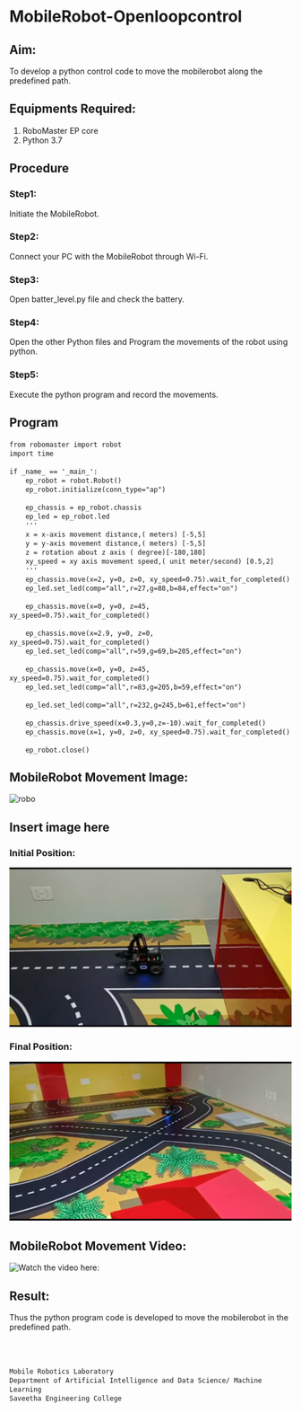# MobileRobot-Openloopcontrol
## Aim:

To develop a python control code to move the mobilerobot along the predefined path.

## Equipments Required:
1. RoboMaster EP core
2. Python 3.7

## Procedure
### Step1:
Initiate the MobileRobot.

### Step2:
Connect your PC with the MobileRobot through Wi-Fi.

### Step3:
Open batter_level.py file and check the battery.

### Step4:
Open the other Python files and Program the movements of the robot using python.

### Step5:
Execute the python program and record the movements.

## Program
```
from robomaster import robot
import time

if _name_ == '_main_':
    ep_robot = robot.Robot()
    ep_robot.initialize(conn_type="ap")

    ep_chassis = ep_robot.chassis
    ep_led = ep_robot.led
    '''
    x = x-axis movement distance,( meters) [-5,5]
    y = y-axis movement distance,( meters) [-5,5]
    z = rotation about z axis ( degree)[-180,180]
    xy_speed = xy axis movement speed,( unit meter/second) [0.5,2]
    '''
    ep_chassis.move(x=2, y=0, z=0, xy_speed=0.75).wait_for_completed()
    ep_led.set_led(comp="all",r=27,g=88,b=84,effect="on")   
    
    ep_chassis.move(x=0, y=0, z=45, xy_speed=0.75).wait_for_completed()

    ep_chassis.move(x=2.9, y=0, z=0, xy_speed=0.75).wait_for_completed()
    ep_led.set_led(comp="all",r=59,g=69,b=205,effect="on")
    
    ep_chassis.move(x=0, y=0, z=45, xy_speed=0.75).wait_for_completed()
    ep_led.set_led(comp="all",r=83,g=205,b=59,effect="on")

    ep_led.set_led(comp="all",r=232,g=245,b=61,effect="on")
    
    ep_chassis.drive_speed(x=0.3,y=0,z=-10).wait_for_completed()
    ep_chassis.move(x=1, y=0, z=0, xy_speed=0.75).wait_for_completed()

    ep_robot.close()
```

## MobileRobot Movement Image:

![robo](./img/robomaster.png)

## Insert image here
### Initial Position:
![robo](./img/1.png)
### Final Position:
![robo](./img/2.png)
## MobileRobot Movement Video:

![Watch the video here:](https://drive.google.com/drive/folders/1qJIcFvlsUuvH5xAjXOk3BN4yV8i7sDIL?usp=sharing)

## Result:
Thus the python program code is developed to move the mobilerobot in the predefined path.


<br/>
<br/>

```
Mobile Robotics Laboratory
Department of Artificial Intelligence and Data Science/ Machine Learning
Saveetha Engineering College
```
